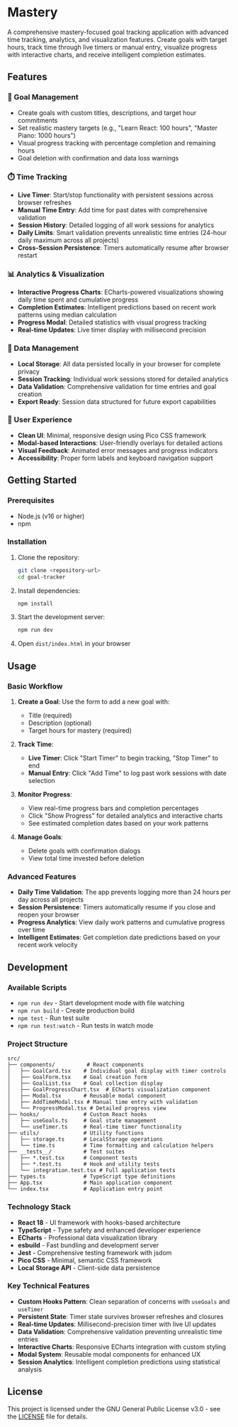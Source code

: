 # Mastery

A comprehensive mastery-focused goal tracking application with advanced time tracking, analytics, and visualization features. Create goals with target hours, track time through live timers or manual entry, visualize progress with interactive charts, and receive intelligent completion estimates.

## Features

### 🎯 Goal Management
- Create goals with custom titles, descriptions, and target hour commitments
- Set realistic mastery targets (e.g., "Learn React: 100 hours", "Master Piano: 1000 hours")
- Visual progress tracking with percentage completion and remaining hours
- Goal deletion with confirmation and data loss warnings

### ⏱️ Time Tracking
- **Live Timer**: Start/stop functionality with persistent sessions across browser refreshes
- **Manual Time Entry**: Add time for past dates with comprehensive validation
- **Session History**: Detailed logging of all work sessions for analytics
- **Daily Limits**: Smart validation prevents unrealistic time entries (24-hour daily maximum across all projects)
- **Cross-Session Persistence**: Timers automatically resume after browser restart

### 📊 Analytics & Visualization
- **Interactive Progress Charts**: ECharts-powered visualizations showing daily time spent and cumulative progress
- **Completion Estimates**: Intelligent predictions based on recent work patterns using median calculation
- **Progress Modal**: Detailed statistics with visual progress tracking
- **Real-time Updates**: Live timer display with millisecond precision

### 💾 Data Management
- **Local Storage**: All data persisted locally in your browser for complete privacy
- **Session Tracking**: Individual work sessions stored for detailed analytics
- **Data Validation**: Comprehensive validation for time entries and goal creation
- **Export Ready**: Session data structured for future export capabilities

### 🎨 User Experience
- **Clean UI**: Minimal, responsive design using Pico CSS framework
- **Modal-based Interactions**: User-friendly overlays for detailed actions
- **Visual Feedback**: Animated error messages and progress indicators
- **Accessibility**: Proper form labels and keyboard navigation support

## Getting Started

### Prerequisites

- Node.js (v16 or higher)
- npm

### Installation

1. Clone the repository:
   ```bash
   git clone <repository-url>
   cd goal-tracker
   ```

2. Install dependencies:
   ```bash
   npm install
   ```

3. Start the development server:
   ```bash
   npm run dev
   ```

4. Open `dist/index.html` in your browser

## Usage

### Basic Workflow

1. **Create a Goal**: Use the form to add a new goal with:
   - Title (required)
   - Description (optional)
   - Target hours for mastery (required)

2. **Track Time**:
   - **Live Timer**: Click "Start Timer" to begin tracking, "Stop Timer" to end
   - **Manual Entry**: Click "Add Time" to log past work sessions with date selection

3. **Monitor Progress**:
   - View real-time progress bars and completion percentages
   - Click "Show Progress" for detailed analytics and interactive charts
   - See estimated completion dates based on your work patterns

4. **Manage Goals**:
   - Delete goals with confirmation dialogs
   - View total time invested before deletion

### Advanced Features

- **Daily Time Validation**: The app prevents logging more than 24 hours per day across all projects
- **Session Persistence**: Timers automatically resume if you close and reopen your browser
- **Progress Analytics**: View daily work patterns and cumulative progress over time
- **Intelligent Estimates**: Get completion date predictions based on your recent work velocity

## Development

### Available Scripts

- `npm run dev` - Start development mode with file watching
- `npm run build` - Create production build
- `npm test` - Run test suite
- `npm run test:watch` - Run tests in watch mode

### Project Structure

```
src/
├── components/          # React components
│   ├── GoalCard.tsx    # Individual goal display with timer controls
│   ├── GoalForm.tsx    # Goal creation form
│   ├── GoalList.tsx    # Goal collection display
│   ├── GoalProgressChart.tsx  # ECharts visualization component
│   ├── Modal.tsx       # Reusable modal component
│   ├── AddTimeModal.tsx # Manual time entry with validation
│   └── ProgressModal.tsx # Detailed progress view
├── hooks/              # Custom React hooks
│   ├── useGoals.ts     # Goal state management
│   └── useTimer.ts     # Real-time timer functionality
├── utils/              # Utility functions
│   ├── storage.ts      # LocalStorage operations
│   └── time.ts         # Time formatting and calculation helpers
├── __tests__/          # Test suites
│   ├── *.test.tsx      # Component tests
│   ├── *.test.ts       # Hook and utility tests
│   └── integration.test.tsx # Full application tests
├── types.ts            # TypeScript type definitions
├── App.tsx             # Main application component
└── index.tsx           # Application entry point
```

### Technology Stack

- **React 18** - UI framework with hooks-based architecture
- **TypeScript** - Type safety and enhanced developer experience
- **ECharts** - Professional data visualization library
- **esbuild** - Fast bundling and development server
- **Jest** - Comprehensive testing framework with jsdom
- **Pico CSS** - Minimal, semantic CSS framework
- **Local Storage API** - Client-side data persistence

### Key Technical Features

- **Custom Hooks Pattern**: Clean separation of concerns with `useGoals` and `useTimer`
- **Persistent State**: Timer state survives browser refreshes and closures
- **Real-time Updates**: Millisecond-precision timer with live UI updates
- **Data Validation**: Comprehensive validation preventing unrealistic time entries
- **Interactive Charts**: Responsive ECharts integration with custom styling
- **Modal System**: Reusable modal components for enhanced UX
- **Session Analytics**: Intelligent completion predictions using statistical analysis

## License

This project is licensed under the GNU General Public License v3.0 - see the [LICENSE](LICENSE) file for details.